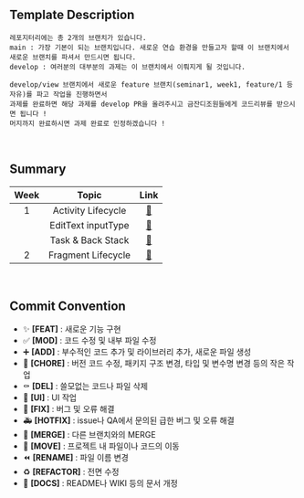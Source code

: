 ## Template Description
```
레포지터리에는 총 2개의 브랜치가 있습니다.
main : 가장 기본이 되는 브랜치입니다. 새로운 연습 환경을 만들고자 할때 이 브랜치에서 새로운 브랜치를 파셔서 만드시면 됩니다.
develop : 여러분의 대부분의 과제는 이 브랜치에서 이뤄지게 될 것입니다.

develop/view 브랜치에서 새로운 feature 브랜치(seminar1, week1, feature/1 등 자유)를 파고 작업을 진행하면서
과제를 완료하면 해당 과제를 develop PR을 올려주시고 금잔디조원들에게 코드리뷰를 받으시면 됩니다 !
머지까지 완료하시면 과제 완료로 인정하겠습니다 !
```
<br>

## Summary
| Week | Topic | Link |
| :--: | :---: | :--: |
| 1 | Activity Lifecycle | [🔗](https://github.com/GO-SOPT-ANDROID/chaeyeon-jeon/blob/develop/summary/Activity%20Life%20Cycle.md) |
|   | EditText inputType | [🔗](https://github.com/GO-SOPT-ANDROID/chaeyeon-jeon/blob/develop/summary/EditText%20inputType.md) |
|   | Task & Back Stack | [🔗](https://github.com/GO-SOPT-ANDROID/chaeyeon-jeon/blob/develop/summary/Task%20%26%20Back%20Stack.md) |
| 2 | Fragment Lifecycle | [🔗](https://github.com/GO-SOPT-ANDROID/chaeyeon-jeon/blob/develop/summary/Fragment%20Lifecycle.md) |
<br>

<!--
|  |  | [🔗]() |
-->


## Commit Convention
- ✨ **[FEAT]** : 새로운 기능 구현
- ✅ **[MOD]** : 코드 수정 및 내부 파일 수정
- ➕ **[ADD]** : 부수적인 코드 추가 및 라이브러리 추가, 새로운 파일 생성
- 🎀 **[CHORE]** : 버전 코드 수정, 패키지 구조 변경, 타입 및 변수명 변경 등의 작은 작업
- ⚰️ **[DEL]** : 쓸모없는 코드나 파일 삭제
- 💄 **[UI]** : UI 작업
- 🔨 **[FIX]** : 버그 및 오류 해결
- 🚑️ **[HOTFIX]** : issue나 QA에서 문의된 급한 버그 및 오류 해결
- 🔀 **[MERGE]** : 다른 브랜치와의 MERGE
- 🚚 **[MOVE]** : 프로젝트 내 파일이나 코드의 이동
- ⏪️ **[RENAME]** : 파일 이름 변경
- ♻️ **[REFACTOR]** : 전면 수정
- 📝 **[DOCS]** : README나 WIKI 등의 문서 개정
